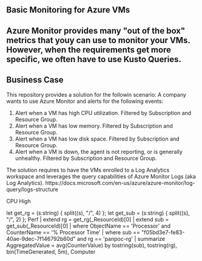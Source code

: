 <h2>Basic Monitoring for Azure VMs<h2>
Azure Monitor provides many "out of the box" metrics that youy can use to monitor your VMs. However, when the requirements get more specific, we often have to use Kusto Queries.
<h2>Business Case</h2>
This repository provides a solution for the followin scenario: A company wants to use Azure Monitor and alerts for the following events:
<ol>
<li>Alert when a VM has high CPU utilization.  Filtered by Subscription and Resource Group.
<li>Alert when a VM has low memory.  Filtered by Subscription and Resource Group.
<li>Alert when a VM has low disk space.  Filtered by Subscription and Resource Group.
<li>Alert when a VM is down, the agent is  not reporting, or is generally unhealthy.  Filtered by Subscription and Resource Group.
</ol>
The solution requires to have the VMs enrolled to a Log Analytics workspace and leverages the query capabilities of Azure Monitor Logs (aka Log Analytics).
https://docs.microsoft.com/en-us/azure/azure-monitor/log-query/logs-structure

CPU High

let get_rg = (s:string)
{
split((s), "/", 4)
};
let get_sub = (s:string)
{
split((s), "/", 2)
};
Perf
| extend rg = get_rg(_ResourceId)[0]
| extend sub = get_sub(_ResourceId)[0]
| where ObjectName == 'Processor' and CounterName == '% Processor Time'
| where sub == "f05bd3e7-fe83-40ae-9dec-7f146792b60d" and rg == 'panpoc-rg'
| summarize AggregatedValue = avg(CounterValue) by tostring(sub), tostring(rg), bin(TimeGenerated, 5m), Computer
